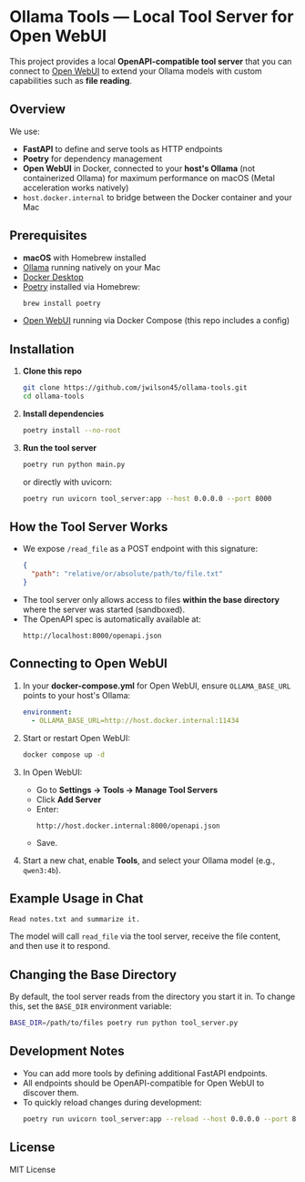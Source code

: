 

# Ollama Tools — Local Tool Server for Open WebUI

This project provides a local **OpenAPI-compatible tool server** that you can connect to [Open WebUI](https://github.com/open-webui/open-webui) to extend your Ollama models with custom capabilities such as **file reading**.

## Overview

We use:
- **FastAPI** to define and serve tools as HTTP endpoints
- **Poetry** for dependency management
- **Open WebUI** in Docker, connected to your **host's Ollama** (not containerized Ollama) for maximum performance on macOS (Metal acceleration works natively)
- `host.docker.internal` to bridge between the Docker container and your Mac

## Prerequisites

- **macOS** with Homebrew installed
- [Ollama](https://ollama.com) running natively on your Mac
- [Docker Desktop](https://www.docker.com/products/docker-desktop/)
- [Poetry](https://python-poetry.org/docs/#installation) installed via Homebrew:
  ```bash
  brew install poetry
  ```
- [Open WebUI](https://github.com/open-webui/open-webui) running via Docker Compose (this repo includes a config)

## Installation

1. **Clone this repo**
   ```bash
   git clone https://github.com/jwilson45/ollama-tools.git
   cd ollama-tools
   ```

2. **Install dependencies**
   ```bash
   poetry install --no-root
   ```

3. **Run the tool server**
   ```bash
   poetry run python main.py
   ```
   or directly with uvicorn:
   ```bash
   poetry run uvicorn tool_server:app --host 0.0.0.0 --port 8000
   ```

## How the Tool Server Works

- We expose `/read_file` as a POST endpoint with this signature:
  ```json
  {
    "path": "relative/or/absolute/path/to/file.txt"
  }
  ```
- The tool server only allows access to files **within the base directory** where the server was started (sandboxed).
- The OpenAPI spec is automatically available at:
  ```
  http://localhost:8000/openapi.json
  ```

## Connecting to Open WebUI

1. In your **docker-compose.yml** for Open WebUI, ensure `OLLAMA_BASE_URL` points to your host's Ollama:
   ```yaml
   environment:
     - OLLAMA_BASE_URL=http://host.docker.internal:11434
   ```

2. Start or restart Open WebUI:
   ```bash
   docker compose up -d
   ```

3. In Open WebUI:
   - Go to **Settings → Tools → Manage Tool Servers**
   - Click **Add Server**
   - Enter:
     ```
     http://host.docker.internal:8000/openapi.json
     ```
   - Save.

4. Start a new chat, enable **Tools**, and select your Ollama model (e.g., `qwen3:4b`).

## Example Usage in Chat

```
Read notes.txt and summarize it.
```

The model will call `read_file` via the tool server, receive the file content, and then use it to respond.

## Changing the Base Directory

By default, the tool server reads from the directory you start it in. To change this, set the `BASE_DIR` environment variable:

```bash
BASE_DIR=/path/to/files poetry run python tool_server.py
```

## Development Notes

- You can add more tools by defining additional FastAPI endpoints.
- All endpoints should be OpenAPI-compatible for Open WebUI to discover them.
- To quickly reload changes during development:
  ```bash
  poetry run uvicorn tool_server:app --reload --host 0.0.0.0 --port 8000
  ```

## License

MIT License